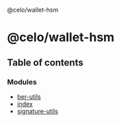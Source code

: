 @celo/wallet-hsm

# @celo/wallet-hsm

## Table of contents

### Modules

- [ber-utils](modules/ber_utils.md)
- [index](modules/index.md)
- [signature-utils](modules/signature_utils.md)
